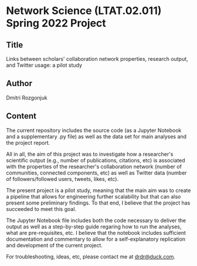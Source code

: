 # Network Science (LTAT.02.011) Spring 2022 Project
## Title 
Links between scholars' collaboration network properties, research output, and Twitter usage: a pilot study
## Author
Dmitri Rozgonjuk

## Content
The current repository includes the source code (as a Jupyter Notebook and a supplementary .py file) as well as the data set for main analyses and the project report.

All in all, the aim of this project was to investigate how a researcher's scientific output (e.g., number of publications, citations, etc) is associated with the properties of the researcher's collaboration network (number of communities, connected components, etc) as well as Twitter data (number of followers/followed users, tweets, likes, etc).

The present project is a pilot study, meaning that the main aim was to create a pipeline that allows for engineering further scalability but that can also present some preliminary findings. To that end, I believe that the project has succeeded to meet this goal.

The Jupyter Notebook file includes both the code necessary to deliver the output as well as a step-by-step guide regaring how to run the analyses, what are pre-requisites, etc. I believe that the notebook includes sufficient documentation and commentary to allow for a self-explanatory replication and development of the current project.

For troubleshooting, ideas, etc, please contact me at drdr@duck.com.

